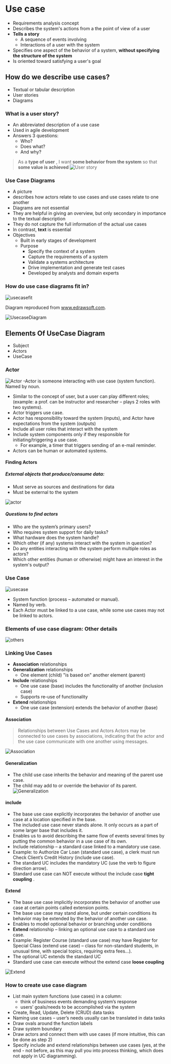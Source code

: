 # Use case
- Requirements analysis concept
- Describes the system's actions from a the point of view of a user
- **Tells a story**
	- A sequence of events involving
	- Interactions of a user with the system
- Specifies one aspect of the behavior of a system, **without specifying the structure of the system**
- Is oriented toward satisfying a user's goal

## How do we describe use cases?
- Textual or tabular description
- User stories
- Diagrams
### What is a user story?
- An abbreviated description of a use case
- Used in agile development
- Answers 3 questions:
	- Who?
	- Does what?
	- And why?
> As a  **type of user** , I want **some behavior from the system** so that **some value is achieved**
![User story](https://github.com/venu-shastri/ooad-uml-knowledge/blob/master/UseStory.JPG)


### Use Case Diagrams
- A picture
- describes how actors relate to use cases
and use cases relate to one another
- Diagrams are not essential
- They are helpful in giving an overview, but only secondary in importance to the textual description
- They do not capture the full information of the actual use cases
- In contrast, **text** is essential
- Objectives
	- Built in early stages of development
	- Purpose
		- Specify the context of a system
		- Capture the requirements of a system
		- Validate a systems architecture
		- Drive implementation and generate test cases
		- Developed by analysts and domain experts
### How do use case diagrams fit in?
![usecasefit](https://github.com/venu-shastri/ooad-uml-knowledge/blob/master/usecase-fit-in.JPG)

Diagram reproduced from www.edrawsoft.com.

![UsecaseDiagram](https://github.com/venu-shastri/ooad-uml-knowledge/blob/master/UseCaseDiagram.JPG)

## Elements Of UseCase Diagram
- Subject
- Actors
- UseCase

###  Actor

![Actor](https://github.com/venu-shastri/ooad-uml-knowledge/blob/master/Actor.JPG)
-Actor is someone interacting with use case (system function). Named by noun.
- Similar to the concept of user, but a user can play different roles; (example: a prof. can be instructor and researcher – plays 2 roles with two systems).
-  Actor triggers use case.
- Actor has responsibility toward the system (inputs), and Actor have expectations from the system (outputs) 
- Include all user roles that interact with the system
- Include system components only if they responsible for initiating/triggering a use case.
	- For example, a timer that triggers sending of an e-mail reminder.
- Actors can be human or automated systems.
#### Finding Actors
##### External objects that produce/consume data:
- Must serve as sources and destinations for data
- Must be external to the system

![actor](https://github.com/venu-shastri/ooad-uml-knowledge/blob/master/actors.JPG)

##### Questions to find actors
- Who are the system’s primary users?
- Who requires system support for daily tasks?
- What hardware does the system handle?
-  Which other (if any) systems interact with the system in question?
- Do any entities interacting with the system perform multiple roles as actors?
- Which other entities (human or otherwise) might have an interest in the system's output?

### Use Case
![usecase](https://github.com/venu-shastri/ooad-uml-knowledge/blob/master/usecase.JPG)
- System function (process – automated or manual).
- Named by verb.
- Each Actor must be linked to a use case, while some use cases may not be linked to actors.

### Elements of use case diagram: **Other details**

![others](https://github.com/venu-shastri/ooad-uml-knowledge/blob/master/usecaseotherelements.JPG)

### Linking Use Cases
- **Association** relationships
- **Generalization** relationships
	- One element (child) "is based on" another element (parent)
- **Include** relationships
	- One use case (base) includes the functionality of another (inclusion case)
	- Supports re-use of functionality
- **Extend** relationships
	- One use case (extension) extends the behavior of another (base)

#### Association
>Relationships between Use Cases and Actors
>Actors may be connected to use cases by associations, indicating that the actor and the use case communicate with one another using messages.

![Association](https://github.com/venu-shastri/ooad-uml-knowledge/blob/master/Association.png)

#### Generalization
- The child use case inherits the behavior and meaning of the
parent use case.
- The child may add to or override the behavior of its parent.
![Generalization](https://github.com/venu-shastri/ooad-uml-knowledge/blob/master/Generalization.png)

#### include
- The base use case explicitly incorporates the behavior of another use case at a location specified in the base.
- The included use case never stands alone. It only occurs as a part of some larger base that includes it.
- Enables us to avoid describing the same flow of events several times by putting the common behavior in a use case of its own.
- Include relationship – a standard case linked to a mandatory use case.
- Example: to Authorize Car Loan (standard use case), a clerk must run Check Client’s Credit History (include use case).
- The standard UC includes the mandatory UC (use the verb to figure direction arrow).
- Standard use case can NOT execute without the include case **tight coupling** .

#### Extend
- The base use case implicitly incorporates the behavior of another use case at certain points called extension points.
- The base use case may stand alone, but under certain conditions its behavior may be extended by the behavior of another use case.
- Enables to model optional behavior or branching under conditions
- **Extend** relationship – linking an optional use case to a standard use case.
- Example: Register Course (standard use case) may have Register for Special Class (extend use case) – class for non-standard students, in unusual time, with special topics, requiring extra fees…).
- The optional UC extends the standard UC
- Standard use case can execute without the extend case **loose coupling**

![Extend](https://github.com/venu-shastri/ooad-uml-knowledge/blob/master/extend.png)

### How to create use case diagram
- List main system functions (use cases) in a column:
	- think of business events demanding system’s response
	- users’ goals/needs to be accomplished via the system
- Create, Read, Update, Delete (CRUD) data tasks
- Naming use cases – user’s needs usually can be translated in data tasks
-  Draw ovals around the function labels
-  Draw system boundary
-  Draw actors and connect them with use cases (if more intuitive, this can be done as step 2)
-  Specify include and extend relationships between use cases (yes, at the end - not before, as this may pull you into process thinking, which does not apply in UC diagramming).
<!--stackedit_data:
eyJoaXN0b3J5IjpbNTAwODc2NjI5LDczNTgxNzk0LDk5MjcyMz
MzMywtMzcxNTE2ODM5LDY3NjI3MTg5NCwxMjg3MDIxODIyLC01
MTAyODg3NzEsMjE0MTc0MTcyMCwzMTAwMDI1MDRdfQ==
-->